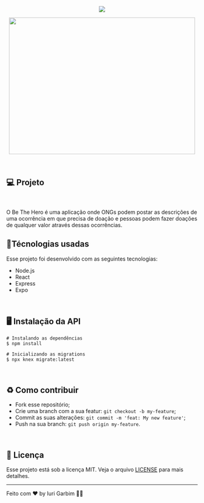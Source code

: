 
<p align="center">
  <img src="https://github.com/iurigarbim/semanaomnistack11/blob/master/logo.svg">
</p>

<p align="center">
  <img width="490" height="360" src="https://github.com/iurigarbim/semanaomnistack11/blob/master/heroes.png">
</p>
<br>
<h2>💻 Projeto</h2>
<br>
<p>O Be The Hero é uma aplicação onde ONGs podem postar as descrições de uma ocorrência em que precisa de doação e pessoas podem fazer doações de qualquer valor através dessas ocorrências.</p>
<h2>🚀Técnologias usadas</h2>
<p>Esse projeto foi desenvolvido com as seguintes tecnologias:</p>
<ul>
  <li><a href"https://nodejs.org/en/">Node.js</a></li>
  <li><a href"https://pt-br.reactjs.org/">React</a></li>
  <li><a href"https://expressjs.com/pt-br/">Express</a></li>
  <li><a href"https://expo.io/">Expo</a></li>
</ul>
<br>
<h2>🖥️ Instalação da API</h2>

```
# Instalando as dependências
$ npm install

# Inicializando as migrations
$ npx knex migrate:latest
```
<br>
<h2>♻️ Como contribuir</h2>
<ul>
  <li>Fork esse repositório;</li>
  <li>Crie uma branch com a sua featur: <code>git checkout -b my-feature</code>;</li>
  <li>Commit as suas alterações: <code>git commit -m 'feat: My new feature'</code>;</li>
  <li>Push na sua branch: <code>git push origin my-feature</code>.</li>
</ul>
<br>
<h2>📝 Licença</h2>
<p>Esse projeto está sob a licença MIT. Veja o arquivo <a href="https://github.com/iurigarbim/Be-The-Hero/blob/master/LICENSE">LICENSE</a> para mais detalhes.</p>

<hr>
<p>Feito com ❤️ by Iuri Garbim 👨‍🎓</p>
</hr>
